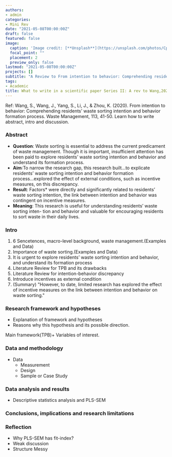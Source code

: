 ```yaml
---
authors:
- admin
categories:
- Mini Rev
date: "2021-05-08T00:00:00Z"
draft: false
featured: false
image:
  caption: 'Image credit: [**Unsplash**](https://unsplash.com/photos/CpkOjOcXdUY)'
  focal_point: ""
  placement: 2
  preview_only: false
lastmod: "2021-05-08T00:00:00Z"
projects: []
subtitle: "A Review to From intention to behavior: Comprehending residents’ waste sorting intention and behavior formation process. Waste Management, 113, 41-50."
tags:
- Academic
title: What to write in a scientific paper Series II: A rev to Wang,2020
---
```

Ref:
Wang, S., Wang, J., Yang, S., Li, J., & Zhou, K. (2020). From intention to behavior: Comprehending residents’ waste sorting intention and behavior formation process. Waste Management, 113, 41-50.
Learn how to write abstract, intro and discussion.

### Abstract
- **Question**: Waste sorting is essential to address the current predicament of waste management. Though it is important, insufficient attention has been paid to explore residents’ waste sorting intention and behavior and understand its formation process.
- **Aim**:To narrow the research gap, this research built...to explicate residents’ waste sorting intention and behavior formation process...explored the effect of external conditions, such as incentive measures, on this discrepancy.
- **Result**: Factors* were directly and significantly related to residents’ waste sorting intention, the link between intention and behavior was contingent on incentive measures. 
- **Meaning**: This research is useful for understanding residents’ waste sorting inten- tion and behavior and valuable for encouraging residents to sort waste in their daily lives.


### Intro

1. 6 Sencetences, macro-level background, waste management.(Examples and Data)
2. Importance of waste sorting.(Examples and Data)
3. It is urgent to explore residents’ waste sorting intention and behavior, and understand its formation process
4. Literature Review for TPB and its drawbacks
5. Literature Review for intention-behavior discrepancy
6. Introduce incentives as external condition
7. (Summary) "However, to date, limited research has explored the effect of incentive measures on the link between intention and behavior on waste sorting."

### Research framework and hypotheses

- Explanation of framework and hypotheses
- Reasons why this hypothesis and its possible direction.

Main framework(TPB)+ Variables of interest.

### Data and methodology 

- Data 
	- Measurement
	- Design
	- Sample or Case Study

### Data analysis and results

- Descriptive statistics analysis and PLS-SEM

### Conclusions, implications and research limitations


### Reflection

- Why PLS-SEM has fit-index?
- Weak discussion
- Structure Messy
